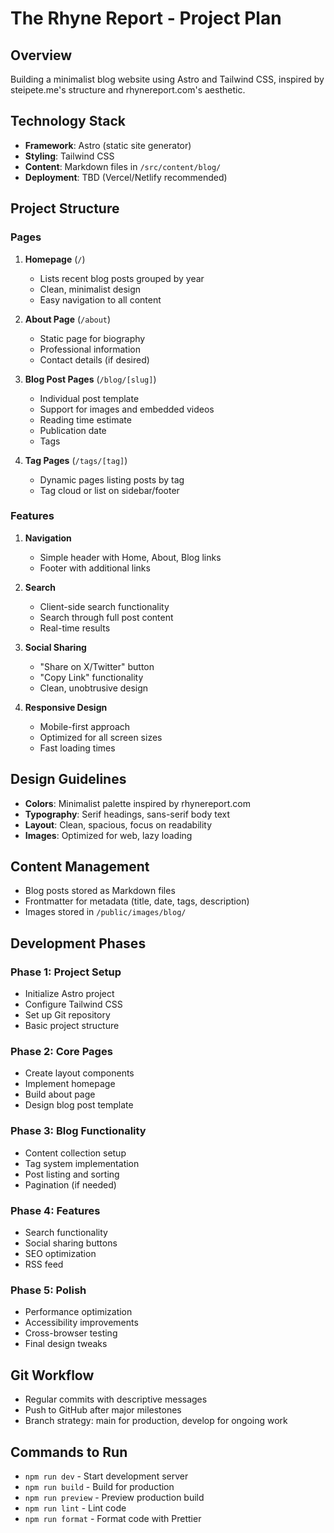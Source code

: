 # The Rhyne Report - Project Plan

## Overview
Building a minimalist blog website using Astro and Tailwind CSS, inspired by steipete.me's structure and rhynereport.com's aesthetic.

## Technology Stack
- **Framework**: Astro (static site generator)
- **Styling**: Tailwind CSS
- **Content**: Markdown files in `/src/content/blog/`
- **Deployment**: TBD (Vercel/Netlify recommended)

## Project Structure

### Pages
1. **Homepage** (`/`)
   - Lists recent blog posts grouped by year
   - Clean, minimalist design
   - Easy navigation to all content

2. **About Page** (`/about`)
   - Static page for biography
   - Professional information
   - Contact details (if desired)

3. **Blog Post Pages** (`/blog/[slug]`)
   - Individual post template
   - Support for images and embedded videos
   - Reading time estimate
   - Publication date
   - Tags

4. **Tag Pages** (`/tags/[tag]`)
   - Dynamic pages listing posts by tag
   - Tag cloud or list on sidebar/footer

### Features
1. **Navigation**
   - Simple header with Home, About, Blog links
   - Footer with additional links

2. **Search**
   - Client-side search functionality
   - Search through full post content
   - Real-time results

3. **Social Sharing**
   - "Share on X/Twitter" button
   - "Copy Link" functionality
   - Clean, unobtrusive design

4. **Responsive Design**
   - Mobile-first approach
   - Optimized for all screen sizes
   - Fast loading times

## Design Guidelines
- **Colors**: Minimalist palette inspired by rhynereport.com
- **Typography**: Serif headings, sans-serif body text
- **Layout**: Clean, spacious, focus on readability
- **Images**: Optimized for web, lazy loading

## Content Management
- Blog posts stored as Markdown files
- Frontmatter for metadata (title, date, tags, description)
- Images stored in `/public/images/blog/`

## Development Phases

### Phase 1: Project Setup
- Initialize Astro project
- Configure Tailwind CSS
- Set up Git repository
- Basic project structure

### Phase 2: Core Pages
- Create layout components
- Implement homepage
- Build about page
- Design blog post template

### Phase 3: Blog Functionality
- Content collection setup
- Tag system implementation
- Post listing and sorting
- Pagination (if needed)

### Phase 4: Features
- Search functionality
- Social sharing buttons
- SEO optimization
- RSS feed

### Phase 5: Polish
- Performance optimization
- Accessibility improvements
- Cross-browser testing
- Final design tweaks

## Git Workflow
- Regular commits with descriptive messages
- Push to GitHub after major milestones
- Branch strategy: main for production, develop for ongoing work

## Commands to Run
- `npm run dev` - Start development server
- `npm run build` - Build for production
- `npm run preview` - Preview production build
- `npm run lint` - Lint code
- `npm run format` - Format code with Prettier